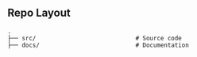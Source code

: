 ## Repo Layout

    .
    ├── src/                            # Source code
    ├── docs/                           # Documentation

